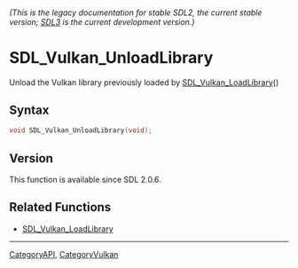 ###### (This is the legacy documentation for stable SDL2, the current stable version; [SDL3](https://wiki.libsdl.org/SDL3/) is the current development version.)
# SDL_Vulkan_UnloadLibrary

Unload the Vulkan library previously loaded by [SDL_Vulkan_LoadLibrary](SDL_Vulkan_LoadLibrary)() 

## Syntax

```c
void SDL_Vulkan_UnloadLibrary(void);

```

## Version

This function is available since SDL 2.0.6.

## Related Functions

* [SDL_Vulkan_LoadLibrary](SDL_Vulkan_LoadLibrary)

----
[CategoryAPI](CategoryAPI), [CategoryVulkan](CategoryVulkan)

